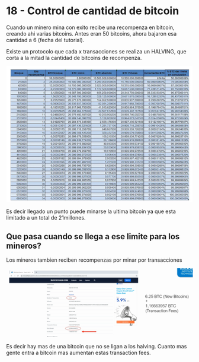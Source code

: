 # 18 - Control de cantidad de bitcoin

Cuando un minero mina con exito recibe una recompenza en bitcoin, creando ahi varias bitcoins. Antes eran 50 bitcoins, ahora bajaron esa cantidad a 6 \(fecha del tutorial\).

Existe un protocolo que cada x transacciones se realiza un HALVING, que corta a la mitad la cantidad de bitcoins de recompenza.

![](../../.gitbook/assets/imagen%20%28330%29.png)

Es decir llegado un punto puede minarse la ultima bitcoin ya que esta limitado a un total de 21millones.

## Que pasa cuando se llega a ese limite para los mineros?

Los mineros tambien reciben recompenzas por minar por transacciones

![](../../.gitbook/assets/imagen%20%28329%29.png)

Es decir hay mas de una bitcoin que no se ligan a los halving. Cuanto mas gente entra a bitcoin mas aumentan estas transaction fees.




